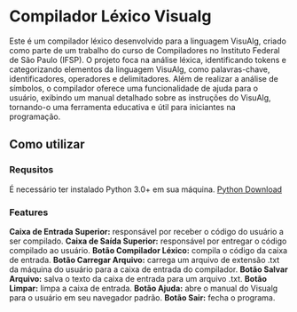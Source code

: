 # Compilador Léxico Visualg
Este é um compilador léxico desenvolvido para a linguagem VisuAlg, criado como parte de um trabalho do curso de Compiladores no Instituto Federal de São Paulo (IFSP). O projeto foca na análise léxica, identificando tokens e categorizando elementos da linguagem VisuAlg, como palavras-chave, identificadores, operadores e delimitadores. Além de realizar a análise de símbolos, o compilador oferece uma funcionalidade de ajuda para o usuário, exibindo um manual detalhado sobre as instruções do VisuAlg, tornando-o uma ferramenta educativa e útil para iniciantes na programação.

## **Como utilizar**
### **Requsitos**
É necessário ter instalado Python 3.0+ em sua máquina.
[Python Download](https://www.python.org/downloads/)

### **Features**
**Caixa de Entrada Superior:** responsável por receber o código do usuário a ser compilado.
**Caixa de Saída Superior:** responsável por entregar o código compilado ao usuário.
**Botão Compilador Léxico:** compila o código da caixa de entrada.
**Botão Carregar Arquivo:** carrega um arquivo de extensão .txt da máquina do usuário para a caixa de entrada do compilador.
**Botão Salvar Arquivo:** salva o texto da caixa de entrada para um arquivo .txt.
**Botão Limpar:** limpa a caixa de entrada.
**Botão Ajuda:** abre o manual do Visualg para o usuário em seu navegador padrão.
**Botão Sair:** fecha o programa.

